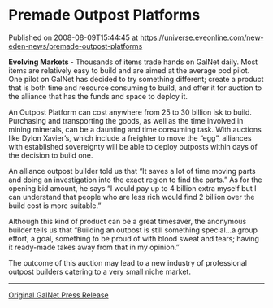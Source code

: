 # Premade Outpost Platforms
Published on 2008-08-09T15:44:45 at https://universe.eveonline.com/new-eden-news/premade-outpost-platforms

**Evolving Markets -** Thousands of items trade hands on GalNet daily. Most items are relatively easy to build and are aimed at the average pod pilot. One pilot on GalNet has decided to try something different; create a product that is both time and resource consuming to build, and offer it for auction to the alliance that has the funds and space to deploy it. 

An Outpost Platform can cost anywhere from 25 to 30 billion isk to build. Purchasing and transporting the goods, as well as the time involved in mining minerals, can be a daunting and time consuming task. With auctions like Dylon Xavier’s, which include a freighter to move the “egg”, alliances with established sovereignty will be able to deploy outposts within days of the decision to build one. 

An alliance outpost builder told us that “It saves a lot of time moving parts and doing an investigation into the exact region to find the parts.” As for the opening bid amount, he says “I would pay up to 4 billion extra myself but I can understand that people who are less rich would find 2 billion over the build cost is more suitable.” 

Although this kind of product can be a great timesaver, the anonymous builder tells us that “Building an outpost is still something special…a group effort, a goal, something to be proud of with blood sweat and tears; having it ready-made takes away from that in my opinion.” 

The outcome of this auction may lead to a new industry of professional outpost builders catering to a very small niche market. 

* * *

[Original GalNet Press Release](http://www.eve-ic.net/media/igbd/igbd.php?faction=ic&url=http%3A%2F%2Fmyeve.eve-online.com%2Fingameboard.asp%3Fa%3Dtopic%26threadID%3D827926)
